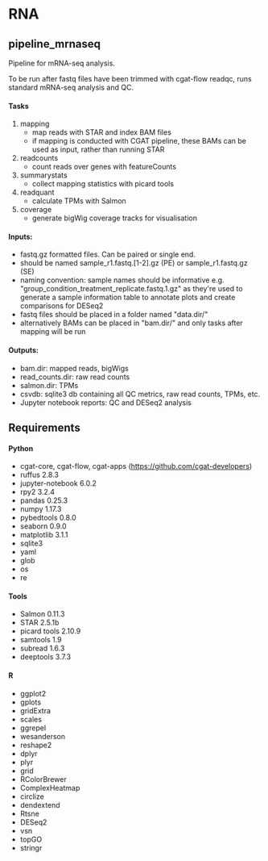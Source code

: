 # RNA

## pipeline_mrnaseq
Pipeline for mRNA-seq analysis.

To be run after fastq files have been trimmed with cgat-flow readqc, runs standard mRNA-seq analysis and QC.

#### Tasks
1) mapping
    - map reads with STAR and index BAM files
   - if mapping is conducted with CGAT pipeline, these BAMs can be used as input, rather than running STAR
2) readcounts
    - count reads over genes with featureCounts
3) summarystats
   - collect mapping statistics with picard tools
4) readquant
    - calculate TPMs with Salmon
5) coverage
    - generate bigWig coverage tracks for visualisation


#### Inputs:
* fastq.gz formatted files. Can be paired or single end.
* should be named sample_r1.fastq.[1-2].gz (PE) or sample_r1.fastq.gz (SE)
* naming convention: sample names should be informative e.g. "group_condition_treatment_replicate.fastq.1.gz" as they're used to 
generate a sample information table to annotate plots and create comparisons for DESeq2
* fastq files should be placed in a folder named "data.dir/"
* alternatively BAMs can be placed in "bam.dir/" and only tasks after mapping will be run

#### Outputs:
* bam.dir: mapped reads, bigWigs
* read_counts.dir: raw read counts
* salmon.dir: TPMs
* csvdb: sqlite3 db containing all QC metrics, raw read counts, TPMs, etc.
* Jupyter notebook reports: QC and DESeq2 analysis


## Requirements

#### Python
* cgat-core, cgat-flow, cgat-apps (https://github.com/cgat-developers)
* ruffus 2.8.3
* jupyter-notebook 6.0.2
* rpy2 3.2.4
* pandas 0.25.3
* numpy 1.17.3
* pybedtools 0.8.0
* seaborn 0.9.0
* matplotlib 3.1.1
* sqlite3
* yaml
* glob
* os
* re

#### Tools
* Salmon 0.11.3
* STAR 2.5.1b
* picard tools 2.10.9
* samtools 1.9
* subread 1.6.3
* deeptools 3.7.3

#### R
* ggplot2
* gplots
* gridExtra
* scales
* ggrepel
* wesanderson
* reshape2
* dplyr
* plyr
* grid
* RColorBrewer
* ComplexHeatmap
* circlize
* dendextend
* Rtsne
* DESeq2
* vsn
* topGO
* stringr

    
